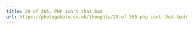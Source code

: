 ```yaml
---
title: 29 of 365, PHP isn't that bad
url: https://photogabble.co.uk/thoughts/29-of-365-php-isnt-that-bad/
---
```

